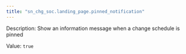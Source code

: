 ```yaml
---
title: "sn_chg_soc.landing_page.pinned_notification"
---
```


Description: Show an information message when a change schedule is pinned

Value: `true`